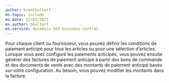 ```yaml
---
author: brentholtorf
ms.topic: include
ms.date: 12/03/2021
ms.author: bholtorf
ms.service: dynamics-365-business-central
---
```

Pour chaque client ou fournisseur, vous pouvez définir les conditions de paiement anticipé pour tous les articles ou pour une sélection d’articles. Lorsque vous avez configuré les paiements anticipés, vous pouvez ensuite générer des factures de paiement anticipé à partir des bons de commande et des documents de vente avec des montants de paiement anticipé basés sur votre configuration. Au besoin, vous pouvez modifier les montants dans la facture.  
